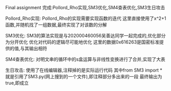 Final assignment
完成:Pollord_Rho实现,SM3优化,SM4查表优化,SM3生日攻击

Pollord_Rho实现:
Pollord_Rho的实现需要实现函数的迭代
这里直接使用了x^2+1函数,并随机找了一组数据,最终实现了对该数的分解

SM3优化:
SM3的算法实现是与202000460056吴善达同学一起完成的,优化部分为分开优化
优化对代码的逻辑尽可能地优化
这里的数据0x616263是国密标准提供的值,与其输出相符

SM4查表优化:
对明文串的循环中的s盒运算与非线性变换进行了合并,实现了大表

生日攻击:
使用了在线编辑器,注释掉的是实际运行代码
其中from SM3 import * 就是引用了SM3.py(网上搜到的一个文件),即注释部分多出来的一段
最终输出为true,即成立
